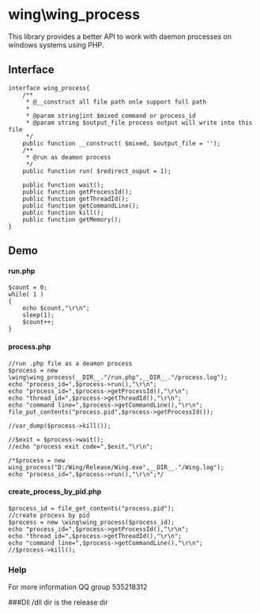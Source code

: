 # wing\wing_process

This library provides a better API to work with daemon processes on windows systems using PHP.


## Interface

	interface wing_process{
		/**
		 * @__construct all file path onle support full path
		 *
		 * @param string|int $mixed command or process_id
		 * @param string $output_file process output will write into this file
		 */
		public function __construct( $mixed, $output_file = '');
		/**
		 * @run as deamon process
		 */
		public function run( $redirect_ouput = 1);

		public function wait();
		public function getProcessId();
		public function getThreadId();
		public function getCommandLine();
		public function kill();
		public function getMemory();
	}
	
## Demo

#### run.php
	$count = 0;
	while( 1 )
	{
		echo $count,"\r\n";
		sleep(1);
		$count++;
	}

#### process.php
	//run .php file as a deamon process
	$process = new \wing\wing_process(__DIR__."/run.php",__DIR__."/process.log");
	echo "process_id=",$process->run(),"\r\n";
	echo "process_id=",$process->getProcessId(),"\r\n";
	echo "thread_id=",$process->getThreadId(),"\r\n";
	echo "command line=",$process->getCommandLine(),"\r\n";
	file_put_contents("process.pid",$process->getProcessId());

	//var_dump($process->kill());

	//$exit = $process->wait();
	//echo "process exit code=",$exit,"\r\n";

	/*$process = new wing_process("D:/Wing/Release/Wing.exe",__DIR__."/Wing.log");
	echo "process_id=",$process->run(),"\r\n";*/

	
#### create_process_by_pid.php
	$process_id = file_get_contents("process.pid");
	//create process by pid
	$process = new \wing\wing_process($process_id);
	echo "process_id=",$process->getProcessId(),"\r\n";
	echo "thread_id=",$process->getThreadId(),"\r\n";
	echo "command line=",$process->getCommandLine(),"\r\n";
	//$process->kill();

### Help
For more information QQ group 535218312	

###Dll
/dll dir is the release dir